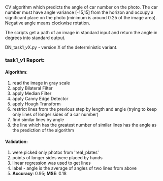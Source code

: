 CV algorithm which predicts the angle of car number on the photo. The car number must have angle variance [-15,15] from the horizon and occupy a significant place on the photo (minimum is around 0.25 of the image area). Negative angle means clockwise rotation.

The scripts get a path of an image in standard input and return the angle in degrees into standard output.

DN_task1_vX.py - version X of the deterministic variant.

### task1_v1 Report:
#### Algorithm:
1) read the image in gray scale  
2) apply Bilateral Filter  
3) apply Median Filter  
4) apply Canny Edge Detector  
5) apply Hough Transform  
6) restrict lines from the previous step by length and angle (trying to keep only lines of longer sides of a car number)  
7) find similar lines by angle  
8) the line which has the greatest number of similar lines has the angle as the prediction of the algorithm  

#### Validation:
1) were picked only photos from 'real_plates'
2) points of longer sides were placed by hands  
3) linear regression was used to get lines  
4) label - angle is the average of angles of two lines from above  
5) **Accuracy**: 0.95; **MSE**: 0.18
